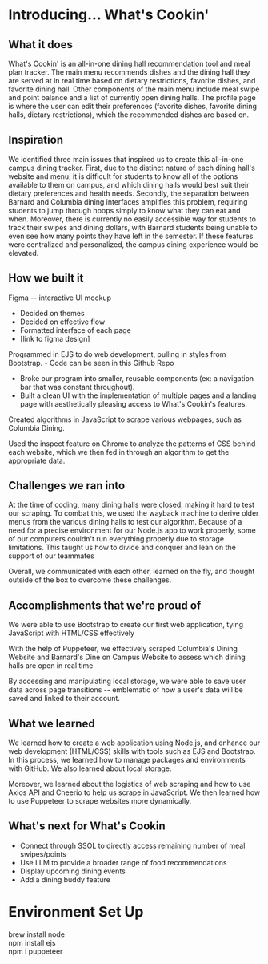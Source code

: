 # <bold> Introducing... What's Cookin' </bold>

## What it does

What's Cookin' is an all-in-one dining hall recommendation tool and meal plan tracker. The main menu recommends dishes and the dining hall they are served at in real time based on dietary restrictions, favorite dishes, and favorite dining hall. Other components of the main menu include meal swipe and point balance and a list of currently open dining halls. The profile page is where the user can edit their preferences (favorite dishes, favorite dining halls, dietary restrictions), which the recommended dishes are based on.

## Inspiration

We identified three main issues that inspired us to create this all-in-one campus dining tracker. First, due to the distinct nature of each dining hall's website and menu, it is difficult for students to know all of the options available to them on campus, and which dining halls would best suit their dietary preferences and health needs. Secondly, the separation between Barnard and Columbia dining interfaces amplifies this problem, requiring students to jump through hoops simply to know what they can eat and when. Moreover, there is currently no easily accessible way for students to track their swipes and dining dollars, with Barnard students being unable to even see how many points they have left in the semester. If these features were centralized and personalized, the campus dining experience would be elevated.

## How we built it

Figma -- interactive UI mockup
- Decided on themes
- Decided on effective flow
- Formatted interface of each page
- [link to figma design]

Programmed in EJS to do web development, pulling in styles from Bootstrap. - Code can be seen in this Github Repo
- Broke our program into smaller, reusable components (ex: a navigation bar that was constant throughout).
- Built a clean UI with the implementation of multiple pages and a landing page with aesthetically pleasing access to What's Cookin's features.

Created algorithms in JavaScript to scrape various webpages, such as Columbia Dining.

Used the inspect feature on Chrome to analyze the patterns of CSS behind each website, which we then fed in through an algorithm to get the appropriate data.


## Challenges we ran into

At the time of coding, many dining halls were closed, making it hard to test our scraping. To combat this, we used the wayback machine to derive older menus from the various dining halls to test our algorithm. Because of a need for a precise environment for our Node.js app to work properly, some of our computers couldn't run everything properly due to storage limitations. This taught us how to divide and conquer and lean on the support of our teammates 

Overall, we communicated with each other, learned on the fly, and thought outside of the box to overcome these challenges.

## Accomplishments that we're proud of
We were able to use Bootstrap to create our first web application, tying JavaScript with HTML/CSS effectively

With the help of Puppeteer, we effectively scraped Columbia's Dining Website and Barnard's Dine on Campus Website to assess which dining halls are open in real time

By accessing and manipulating local storage, we were able to save user data across page transitions -- emblematic of how a user's data will be saved and linked to their account.


## What we learned
We learned how to create a web application using Node.js, and enhance our web development (HTML/CSS) skills with tools such as EJS and Bootstrap. In this process, we learned how to manage packages and environments with GitHub. We also learned about local storage.

Moreover, we learned about the logistics of web scraping and how to use Axios API and Cheerio to help us scrape in JavaScript. We then learned how to use Puppeteer to scrape websites more dynamically. 

## What's next for What's Cookin
- Connect through SSOL to directly access remaining number of meal swipes/points
- Use LLM to provide a broader range of food recommendations
- Display upcoming dining events
- Add a dining buddy feature

# <bold>Environment Set Up</bold>
brew install node <br>
npm install ejs <br>
npm i puppeteer <br>

